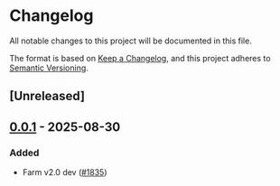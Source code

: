 # Changelog

All notable changes to this project will be documented in this file.

The format is based on [Keep a Changelog](https://keepachangelog.com/en/1.0.0/),
and this project adheres to [Semantic Versioning](https://semver.org/spec/v2.0.0.html).

## [Unreleased]

## [0.0.1](https://github.com/farm-fe/farm/releases/tag/farmfe_plugin_script_meta-v0.0.1) - 2025-08-30

### Added

- Farm v2.0 dev ([#1835](https://github.com/farm-fe/farm/pull/1835))
